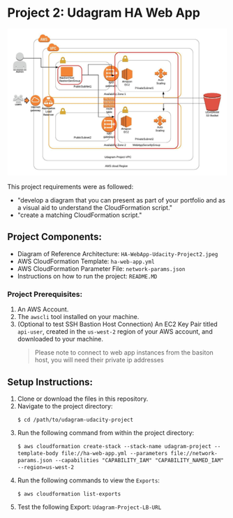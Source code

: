 # Project 2: Udagram HA Web App

![Reference Architecture Diagram](HA-WebApp-Udacity-Project2.jpeg)

This project requirements were as followed:
* "develop a diagram that you can present as part of your portfolio and as a visual aid to understand the CloudFormation script."
* "create a matching CloudFormation script."

## Project Components:

* Diagram of Reference Architecture: `HA-WebApp-Udacity-Project2.jpeg`
* AWS CloudFormation Template: `ha-web-app.yml`
* AWS CloudFormation Parameter File: `network-params.json`
* Instructions on how to run the project: `README.MD`

### Project Prerequisites:
1. An AWS Account.
2. The `awscli` tool installed on your machine.
3. (Optional to test SSH Bastion Host Connection) An EC2 Key Pair titled `api-user`, created in the `us-west-2` region of your AWS account, and downloaded to your machine.
	> Please note to connect to web app instances from the basiton host, you will need their private ip addresses 

## Setup Instructions:
1. Clone or download the files in this repository.
2. Navigate to the project directory:
	```
	$ cd /path/to/udagram-udacity-project
	```
2. Run the following command from within the project directory:
	```
	$ aws cloudformation create-stack --stack-name udagram-project --template-body file://ha-web-app.yml --parameters file://network-params.json --capabilities "CAPABILITY_IAM" "CAPABILITY_NAMED_IAM" --region=us-west-2
	```
4. Run the following commands to view the `Exports`:
    ```
    $ aws cloudformation list-exports
    ```
5. Test the following Export: `Udagram-Project-LB-URL`